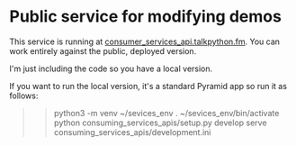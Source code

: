 # Public service for modifying demos

This service is running at [consumer_services_api.talkpython.fm](http://consumer_services_api.talkpython.fm/). You can work entirely against the public, deployed version.

I'm just including the code so you have a local version. 

If you want to run the local version, it's a standard Pyramid app so run it as follows:

>> python3 -m venv ~/sevices_env
>> . ~/sevices_env/bin/activate
>> python consuming_services_apis/setup.py develop
>> serve consuming_services_apis/development.ini